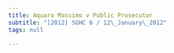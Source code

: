 ```yaml
---
title: Aquaro Massimo v Public Prosecutor
subtitle: "[2012] SGHC 6 / 12\_January\_2012"
tags: null

---
```


